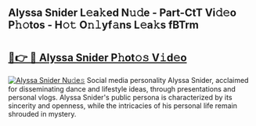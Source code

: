 ## Alyssa Snider L𝚎a𝚔ed N𝚞𝚍e - Part-CtT Vi𝚍𝚎o P𝚑𝚘tos - H𝚘𝚝 O𝚗𝚕yf𝚊ns L𝚎a𝚔s fBTrm

# <h2><a href="http://kf36cgc.oniu.top/?m=Alyssa+Snider">🔗👉 🔴 Alyssa Snider P𝚑ot𝚘𝚜 V𝚒d𝚎o</a></h2>

[![Alyssa Snider Nu𝚍e𝚜](https://i.imgur.com/0qMVB7G.gif)](http://kf36cgc.oniu.top/?m=Alyssa+Snider)
Social media personality Alyssa Snider, acclaimed for disseminating dance and lifestyle ideas, through presentations and personal vlogs. Alyssa Snider's public persona is characterized by its sincerity and openness, while the intricacies of his personal life remain shrouded in mystery.  

